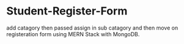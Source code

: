# Student-Register-Form
add catagory then passed assign in sub catagory and then move on registeration form using MERN Stack with MongoDB. 
